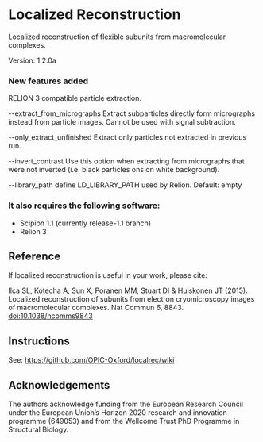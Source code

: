 # Localized Reconstruction

Localized reconstruction of flexible subunits from macromolecular complexes.

Version: 1.2.0a

### New features added

RELION 3 compatible particle extraction.

--extract_from_micrographs
Extract subparticles directly form micrographs instead from particle images. Cannot be used with signal subtraction.

--only_extract_unfinished
Extract only particles not extracted in previous run.

--invert_contrast
Use this option when extracting from micrographs that were not inverted (i.e. black particles ons on white background).

--library_path
define LD_LIBRARY_PATH used by Relion. Default: empty


### It also requires the following software:
* Scipion 1.1 (currently release-1.1 branch)
* Relion 3

## Reference

If localized reconstruction is useful in your work, please cite:

Ilca SL, Kotecha A, Sun X, Poranen MM, Stuart DI & Huiskonen JT (2015).
Localized reconstruction of subunits from electron cryomicroscopy images of macromolecular complexes.
Nat Commun 6, 8843. [doi:10.1038/ncomms9843](http://dx.doi.org/10.1038/ncomms9843)

## Instructions

See: https://github.com/OPIC-Oxford/localrec/wiki

## Acknowledgements

The authors acknowledge funding from the European Research Council under the European Union’s Horizon 2020 research and innovation programme (649053) and from the Wellcome Trust PhD Programme in Structural Biology.
